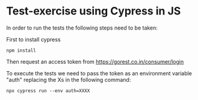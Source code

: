 # Test-exercise using Cypress in JS

In order to run the tests the following steps need to be taken: 

First to install cypress
```
npm install
```

Then request an access token from https://gorest.co.in/consumer/login

To execute the tests we need to pass the token as an environment variable "auth" replacing the Xs in the following command:

```
npx cypress run --env auth=XXXX
```
